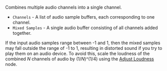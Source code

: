 Combines multiple audio channels into a single channel.

- `Channels` - A list of audio sample buffers, each corresponding to one channel.
- `Mixed Samples` - A single audio buffer consisting of all channels added together.

If the input audio samples range between -1 and 1, then the mixed samples may fall outside the range of -1 to 1, resulting in distorted sound if you try to play them on an audio device. To avoid this, scale the loudness of the combined *N* channels of audio by (1/*N*)^(1/4) using the [Adjust Loudness](vuo-node://vuo.audio.loudness) node.
